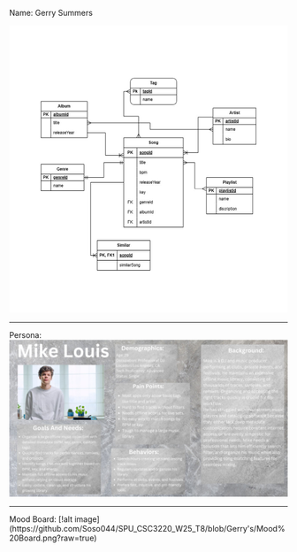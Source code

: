 Name: Gerry Summers

![alt image](https://github.com/Soso044/SPU_CSC3220_W25_T8/blob/Gerry's/Screenshot%202025-02-03%20182339.png?raw=true)

-----------------------------------------------------------------------------------------------------------------------
Persona:
![alt image](https://github.com/Soso044/SPU_CSC3220_W25_T8/blob/Gerry's/Mike%20Louis.jpg?raw=true)
<hr>
Mood Board:
[!alt image](https://github.com/Soso044/SPU_CSC3220_W25_T8/blob/Gerry's/Mood%20Board.png?raw=true)
